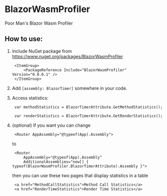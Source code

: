 # BlazorWasmProfiler

Poor Man's Blazor Wasm Profiler

## How to use:

1. Include NuGet package from https://www.nuget.org/packages/BlazorWasmProfiler

        <ItemGroup>
            <PackageReference Include="BlazorWasmProfiler" Version="0.0.0.1" />
        </ItemGroup>

2. Add `[assembly: BlazorTimer]` somewhere in your code.

3. Access statistics:

        var methodStatistics = BlazorTimerAttribute.GetMethodStatistics();

        var renderStatistics = BlazorTimerAttribute.GetRenderStatistics();

3. (optional) If you want you can change

        <Router AppAssembly="@typeof(App).Assembly">

    to

        <Router 
            AppAssembly="@typeof(App).Assembly" 
            AdditionalAssemblies="new[] { typeof(BlazorWasmProfiler.BlazorTimerAttribute).Assembly }">

    then you can use these two pages that display statistics in a table

        <a href="MethodCallStatistics">Method Call Statistics</a>
        <a href="RenderTimeStatistics">Render Time Statistics</a>
